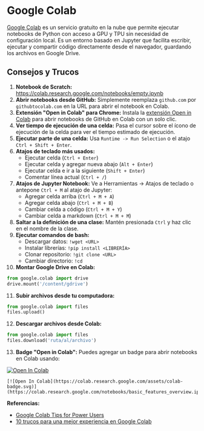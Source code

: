 # Google Colab

[Google Colab](https://colab.research.google.com/) es un servicio gratuito en la nube que permite ejecutar notebooks de Python con acceso a GPU y TPU sin necesidad de configuración local. Es un entorno basado en Jupyter que facilita escribir, ejecutar y compartir código directamente desde el navegador, guardando los archivos en Google Drive.

## Consejos y Trucos

1. **Notebook de Scratch:** <https://colab.research.google.com/notebooks/empty.ipynb>
2. **Abrir notebooks desde GitHub:** Simplemente reemplaza `github.com` por `githubtocolab.com` en la URL para abrir el notebook en Colab.
3. **Extensión "Open in Colab" para Chrome:** Instala la [extensión Open in Colab](https://chrome.google.com/webstore/detail/open-in-colab/iogfkhleblhcpcekbiedikdehleodpjo) para abrir notebooks de GitHub en Colab con un solo clic.
4. **Ver tiempo de ejecución de una celda:** Pasa el cursor sobre el ícono de ejecución de la celda para ver el tiempo estimado de ejecución.
5. **Ejecutar parte de una celda:** Usa `Runtime -> Run Selection` o el atajo `Ctrl + Shift + Enter`.
6. **Atajos de teclado más usados:**
   - Ejecutar celda (`Ctrl + Enter`)
   - Ejecutar celda y agregar nueva abajo (`Alt + Enter`)
   - Ejecutar celda e ir a la siguiente (`Shift + Enter`)
   - Comentar línea actual (`Ctrl + /`)
7. **Atajos de Jupyter Notebook:** Ve a Herramientas → Atajos de teclado o antepone `Ctrl + M` al atajo de Jupyter:
   - Agregar celda arriba (`Ctrl + M + A`)
   - Agregar celda abajo (`Ctrl + M + B`)
   - Cambiar celda a código (`Ctrl + M + Y`)
   - Cambiar celda a markdown (`Ctrl + M + M`)
8. **Saltar a la definición de una clase:** Mantén presionada `Ctrl` y haz clic en el nombre de la clase.
9. **Ejecutar comandos de bash:**
   - Descargar datos: `!wget <URL>`
   - Instalar librerías: `!pip install <LIBRERÍA>`
   - Clonar repositorio: `!git clone <URL>`
   - Cambiar directorio: `!cd`
10. **Montar Google Drive en Colab:**

```python
from google.colab import drive
drive.mount('/content/gdrive')
```

11. **Subir archivos desde tu computadora:**

```python
from google.colab import files
files.upload()
```

12. **Descargar archivos desde Colab:**

```python
from google.colab import files
files.download('ruta/al/archivo')
```

13. **Badge "Open in Colab":** Puedes agregar un badge para abrir notebooks en Colab usando:

[![Open In Colab](https://colab.research.google.com/assets/colab-badge.svg)](https://colab.research.google.com/notebooks/basic_features_overview.ipynb)

```text
[![Open In Colab](https://colab.research.google.com/assets/colab-badge.svg)](https://colab.research.google.com/notebooks/basic_features_overview.ipynb)
```

**Referencias:**
- [Google Colab Tips for Power Users](https://amitness.com/2020/06/google-colaboratory-tips/)
- [10 trucos para una mejor experiencia en Google Colab](https://towardsdatascience.com/10-tips-for-a-better-google-colab-experience-33f8fe721b82)
